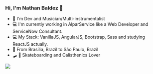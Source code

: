 ### Hi, I'm Nathan Baldez 👋

* :guitar: I'm Dev and Musician/Multi-instrumentalist
* :computer: I'm currently working in AlparService like a Web Developer and ServiceNow Consultant. 
* :computer: My Stack: VanillaJS, AngularJS, Bootstrap, Sass and studying ReactJS actually.
* :house_with_garden: From Brasília, Brazil to São Paulo, Brazil 
* :skateboard: :muscle: Skateboarding and Calisthenics Lover

[<img src="https://img.shields.io/badge/linkedin-%230077B5.svg?&style=for-the-badge&logo=linkedin&logoColor=white" />](https://www.linkedin.com/in/nathan-baldez-380684197/)

